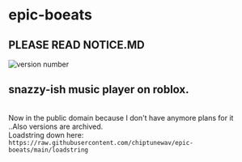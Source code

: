 # epic-boeats
## PLEASE READ NOTICE.MD 
![version number](https://img.shields.io/badge/version-v2.00-brightgreen?labelColor=black)
## snazzy-ish music player on roblox.
\
Now in the public domain because I don't have anymore plans for it
\
..Also versions are archived.
\
Loadstring down here:
\
```https://raw.githubusercontent.com/chiptunewav/epic-boeats/main/loadstring```
